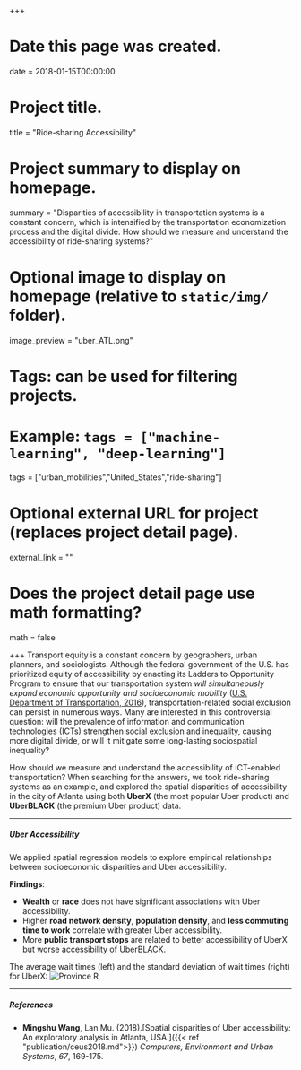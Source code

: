 +++
# Date this page was created.
date = 2018-01-15T00:00:00

# Project title.
title = "Ride-sharing Accessibility"

# Project summary to display on homepage.
summary = "Disparities of accessibility in transportation systems is a constant concern, which is intensified by the transportation economization process and the digital divide. How should we measure and understand the accessibility of ride-sharing systems?"

# Optional image to display on homepage (relative to `static/img/` folder).
image_preview = "uber_ATL.png"

# Tags: can be used for filtering projects.
# Example: `tags = ["machine-learning", "deep-learning"]`

tags = ["urban_mobilities","United_States","ride-sharing"]

# Optional external URL for project (replaces project detail page).
external_link = ""

# Does the project detail page use math formatting?
math = false

+++
Transport equity is a constant concern by geographers, urban planners, and sociologists. Although the federal government of the U.S. has prioritized equity of accessibility by enacting its Ladders to Opportunity Program to ensure that our transportation system *will simultaneously expand economic opportunity and socioeconomic mobility* ([U.S. Department of Transportation, 2016](https://www.transportation.gov/leadershipacademy/overview-ladders-opportunity)), transportation-related social exclusion can persist in numerous ways. Many are interested in this controversial question: will the prevalence of information and communication technologies (ICTs) strengthen social exclusion and inequality, causing more digital divide, or will it mitigate some long-lasting sociospatial inequality?

How should we measure and understand the accessibility of ICT-enabled transportation? When searching for the answers, we took ride-sharing systems as an example, and explored the spatial disparities of accessibility in the city of Atlanta using both  **UberX** (the most popular Uber product) and **UberBLACK** (the premium Uber product) data.

***

##### Uber Accessibility
We applied spatial regression models to explore empirical relationships between socioeconomic disparities and Uber accessibility.

**Findings**:
- **Wealth** or **race** does not have significant associations with Uber accessibility.
- Higher **road network density**, **population density**, and **less commuting time to work** correlate with greater Uber accessibility.
- More **public transport stops** are related to better accessibility of UberX but worse accessibility of UberBLACK.


The average wait times (left) and the standard deviation of wait times (right) for UberX:
![Province R](/img/cues2018.png)


***

##### References
- **Mingshu Wang**, Lan Mu. (2018).[Spatial disparities of Uber accessibility: An exploratory analysis in Atlanta, USA.]({{< ref "publication/ceus2018.md">}}) *Computers, Environment and Urban Systems*, *67*, 169-175.